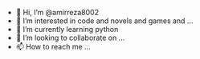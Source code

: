 - 👋 Hi, I’m @amirreza8002
- 👀 I’m interested in code and novels and games and ...
- 🌱 I’m currently learning python
- 💞️ I’m looking to collaborate on ...
- 📫 How to reach me ...

<!---
amirreza8002/amirreza8002 is a ✨ special ✨ repository because its `README.md` (this file) appears on your GitHub profile.
You can click the Preview link to take a look at your changes.
--->
